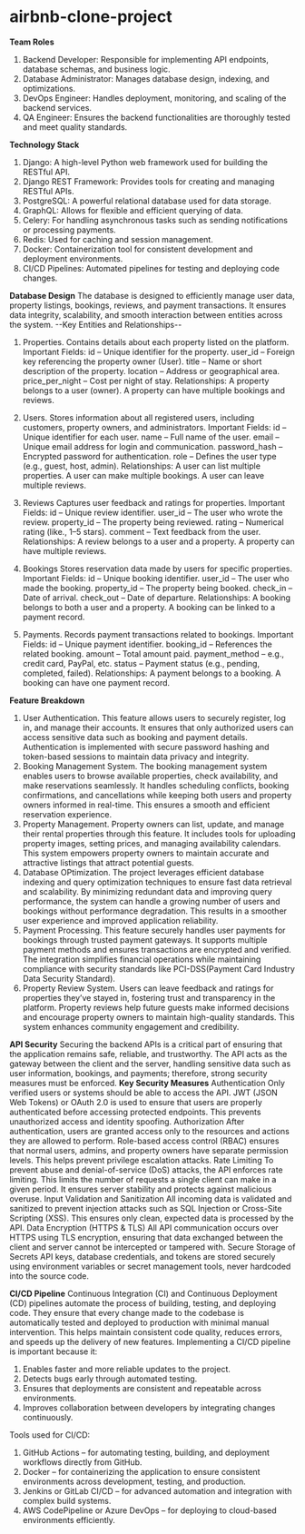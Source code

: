 # airbnb-clone-project

**Team Roles**
1. Backend Developer: Responsible for implementing API endpoints, database schemas, and business logic.
2. Database Administrator: Manages database design, indexing, and optimizations.
3. DevOps Engineer: Handles deployment, monitoring, and scaling of the backend services.
4. QA Engineer: Ensures the backend functionalities are thoroughly tested and meet quality standards.

**Technology Stack**
1. Django: A high-level Python web framework used for building the RESTful API.
2. Django REST Framework: Provides tools for creating and managing RESTful APIs.
3. PostgreSQL: A powerful relational database used for data storage.
4. GraphQL: Allows for flexible and efficient querying of data.
5. Celery: For handling asynchronous tasks such as sending notifications or processing payments.
6. Redis: Used for caching and session management.
7. Docker: Containerization tool for consistent development and deployment environments.
8. CI/CD Pipelines: Automated pipelines for testing and deploying code changes.

**Database Design**
The database is designed to efficiently manage user data, property listings, bookings, reviews, and payment transactions. It ensures data integrity, scalability, and smooth interaction between entities across the system.
--Key Entities and Relationships--
1. Properties.
Contains details about each property listed on the platform.
Important Fields:
id – Unique identifier for the property.
user_id – Foreign key referencing the property owner (User).
title – Name or short description of the property.
location – Address or geographical area.
price_per_night – Cost per night of stay.
Relationships:
A property belongs to a user (owner).
A property can have multiple bookings and reviews.

2. Users.
Stores information about all registered users, including customers, property owners, and administrators.
Important Fields:
id – Unique identifier for each user.
name – Full name of the user.
email – Unique email address for login and communication.
password_hash – Encrypted password for authentication.
role – Defines the user type (e.g., guest, host, admin).
Relationships:
A user can list multiple properties.
A user can make multiple bookings.
A user can leave multiple reviews.

3. Reviews
Captures user feedback and ratings for properties.
Important Fields:
id – Unique review identifier.
user_id – The user who wrote the review.
property_id – The property being reviewed.
rating – Numerical rating (like., 1–5 stars).
comment – Text feedback from the user.
Relationships:
A review belongs to a user and a property.
A property can have multiple reviews.

4. Bookings
Stores reservation data made by users for specific properties.
Important Fields:
id – Unique booking identifier.
user_id – The user who made the booking.
property_id – The property being booked.
check_in – Date of arrival.
check_out – Date of departure.
Relationships:
A booking belongs to both a user and a property.
A booking can be linked to a payment record.

5. Payments.
Records payment transactions related to bookings.
Important Fields:
id – Unique payment identifier.
booking_id – References the related booking.
amount – Total amount paid.
payment_method – e.g., credit card, PayPal, etc.
status – Payment status (e.g., pending, completed, failed).
Relationships:
A payment belongs to a booking.
A booking can have one payment record.

**Feature Breakdown**
1. User Authentication. This feature allows users to securely register, log in, and manage their accounts. It ensures that only authorized users can access sensitive data such as booking and payment details. Authentication is implemented with secure password hashing and token-based sessions to maintain data privacy and integrity.
2. Booking Management System. The booking management system enables users to browse available properties, check availability, and make reservations seamlessly. It handles scheduling conflicts, booking confirmations, and cancellations while keeping both users and property owners informed in real-time. This ensures a smooth and efficient reservation experience.
3. Property Management. Property owners can list, update, and manage their rental properties through this feature. It includes tools for uploading property images, setting prices, and managing availability calendars. This system empowers property owners to maintain accurate and attractive listings that attract potential guests.
4. Database OPtimization. The project leverages efficient database indexing and query optimization techniques to ensure fast data retrieval and scalability. By minimizing redundant data and improving query performance, the system can handle a growing number of users and bookings without performance degradation. This results in a smoother user experience and improved application reliability.
5. Payment Processing. This feature securely handles user payments for bookings through trusted payment gateways. It supports multiple payment methods and ensures transactions are encrypted and verified. The integration simplifies financial operations while maintaining compliance with security standards like PCI-DSS(Payment Card Industry Data Security Standard).
6. Property Review System. Users can leave feedback and ratings for properties they’ve stayed in, fostering trust and transparency in the platform. Property reviews help future guests make informed decisions and encourage property owners to maintain high-quality standards. This system enhances community engagement and credibility.

**API Security**
Securing the backend APIs is a critical part of ensuring that the application remains safe, reliable, and trustworthy. The API acts as the gateway between the client and the server, handling sensitive data such as user information, bookings, and payments; therefore, strong security measures must be enforced.
**Key Security Measures**
Authentication
Only verified users or systems should be able to access the API.
JWT (JSON Web Tokens) or OAuth 2.0 is used to ensure that users are properly authenticated before accessing protected endpoints.
This prevents unauthorized access and identity spoofing.
Authorization
After authentication, users are granted access only to the resources and actions they are allowed to perform.
Role-based access control (RBAC) ensures that normal users, admins, and property owners have separate permission levels.
This helps prevent privilege escalation attacks.
Rate Limiting
To prevent abuse and denial-of-service (DoS) attacks, the API enforces rate limiting.
This limits the number of requests a single client can make in a given period.
It ensures server stability and protects against malicious overuse.
Input Validation and Sanitization
All incoming data is validated and sanitized to prevent injection attacks such as SQL Injection or Cross-Site Scripting (XSS).
This ensures only clean, expected data is processed by the API.
Data Encryption (HTTPS & TLS)
All API communication occurs over HTTPS using TLS encryption, ensuring that data exchanged between the client and server cannot be intercepted or tampered with.
Secure Storage of Secrets
API keys, database credentials, and tokens are stored securely using environment variables or secret management tools, never hardcoded into the source code.

**CI/CD Pipeline**
Continuous Integration (CI) and Continuous Deployment (CD) pipelines automate the process of building, testing, and deploying code. They ensure that every change made to the codebase is automatically tested and deployed to production with minimal manual intervention. This helps maintain consistent code quality, reduces errors, and speeds up the delivery of new features.
Implementing a CI/CD pipeline is important because it:
1. Enables faster and more reliable updates to the project.
2. Detects bugs early through automated testing.
3. Ensures that deployments are consistent and repeatable across environments.
4. Improves collaboration between developers by integrating changes continuously.
   
Tools used for CI/CD:
1. GitHub Actions – for automating testing, building, and deployment workflows directly from GitHub.
2. Docker – for containerizing the application to ensure consistent environments across development, testing, and production.
3. Jenkins or GitLab CI/CD – for advanced automation and integration with complex build systems.
4. AWS CodePipeline or Azure DevOps – for deploying to cloud-based environments efficiently.




